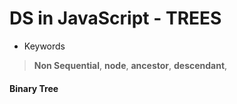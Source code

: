 # DS in JavaScript - TREES
* Keywords
> **Non Sequential**, **node**, **ancestor**, **descendant**,

#### Binary Tree
